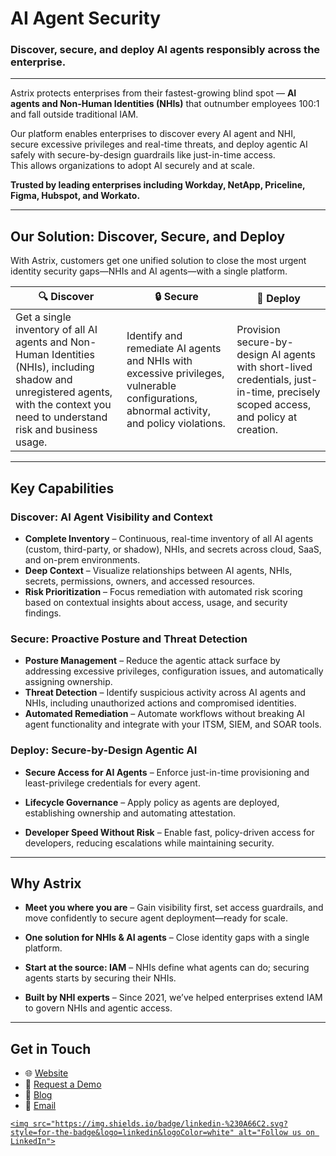 # AI Agent Security

### Discover, secure, and deploy AI agents responsibly across the enterprise.

---

Astrix protects enterprises from their fastest-growing blind spot — **AI agents and Non-Human Identities (NHIs)** that outnumber employees 100:1 and fall outside traditional IAM.  

Our platform enables enterprises to discover every AI agent and NHI, secure excessive privileges and real-time threats, and deploy agentic AI safely with secure-by-design guardrails like just-in-time access.  
This allows organizations to adopt AI securely and at scale.

**Trusted by leading enterprises including Workday, NetApp, Priceline, Figma, Hubspot, and Workato.**



---

## Our Solution: Discover, Secure, and Deploy

With Astrix, customers get one unified solution to close the most urgent identity security gaps—NHIs and AI agents—with a single platform.

| 🔍 **Discover** | 🔒 **Secure** | 🚀 **Deploy** |
|-----------------|---------------|---------------|
| Get a single inventory of all AI agents and Non-Human Identities (NHIs), including shadow and unregistered agents, with the context you need to understand risk and business usage. | Identify and remediate AI agents and NHIs with excessive privileges, vulnerable configurations, abnormal activity, and policy violations. | Provision secure-by-design AI agents with short-lived credentials, just-in-time, precisely scoped access, and policy at creation. |

---

## Key Capabilities

### Discover: AI Agent Visibility and Context
* **Complete Inventory** – Continuous, real-time inventory of all AI agents (custom, third-party, or shadow), NHIs, and secrets across cloud, SaaS, and on-prem environments.  
* **Deep Context** – Visualize relationships between AI agents, NHIs, secrets, permissions, owners, and accessed resources.  
* **Risk Prioritization** – Focus remediation with automated risk scoring based on contextual insights about access, usage, and security findings.

### Secure: Proactive Posture and Threat Detection
* **Posture Management** – Reduce the agentic attack surface by addressing excessive privileges, configuration issues, and automatically assigning ownership.  
* **Threat Detection** – Identify suspicious activity across AI agents and NHIs, including unauthorized actions and compromised identities.  
* **Automated Remediation** – Automate workflows without breaking AI agent functionality and integrate with your ITSM, SIEM, and SOAR tools.

### Deploy: Secure-by-Design Agentic AI
* **Secure Access for AI Agents** – Enforce just-in-time provisioning and least-privilege credentials for every agent.  
* **Lifecycle Governance** – Apply policy as agents are deployed, establishing ownership and automating attestation.  


* **Developer Speed Without Risk** – Enable fast, policy-driven access for developers, reducing escalations while maintaining security.

---

## Why Astrix




* **Meet you where you are** – Gain visibility first, set access guardrails, and move confidently to secure agent deployment—ready for scale.  
* **One solution for NHIs & AI agents** – Close identity gaps with a single platform.  


* **Start at the source: IAM** – NHIs define what agents can do; securing agents starts by securing their NHIs.  

* **Built by NHI experts** – Since 2021, we’ve helped enterprises extend IAM to govern NHIs and agentic access.



---

## Get in Touch

* 🌐 [Website](https://astrix.security/)
* 📅 [Request a Demo](https://astrix.security/schedule-a-live-demo/)
* 📖 [Blog](https://astrix.security/blog/)
* 📧 [Email](mailto:info@astrix-security.com)


<p align="center">
  <a href="https://www.linkedin.com/company/astrix-security/">



    <img src="https://img.shields.io/badge/linkedin-%230A66C2.svg?style=for-the-badge&logo=linkedin&logoColor=white" alt="Follow us on LinkedIn">




  </a>
</p>















